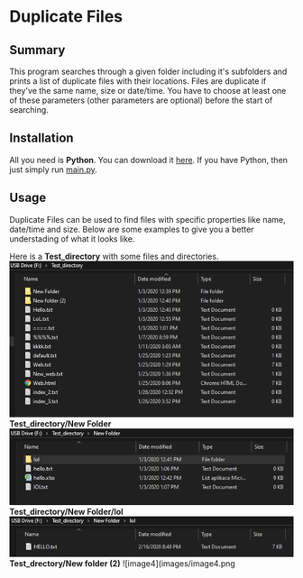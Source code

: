 # Duplicate Files
## Summary
This program searches through a given folder including it's subfolders and prints a list of duplicate files with their locations.
Files are duplicate if they've the same name, size or date/time.
You have to choose at least one of these parameters (other parameters are optional) before the start of searching.
## Installation
All you need is **Python**. You can download it [here](https://www.python.org/downloads/).
If you have Python, then just simply run [main.py](main.py).
## Usage
Duplicate Files can be used to find files with specific properties like name, date/time and size. Below are some examples to give you a better understading of what it looks like.

Here is a **Test_directory** with some files and directories.
![image1](images/image1.png)  
**Test_directory/New Folder**
![image2](images/image2.png)
**Test_directory/New Folder/lol**
![image3](images/image3.png)
**Test_drectory/New folder (2)**
![image4](images/image4.png
